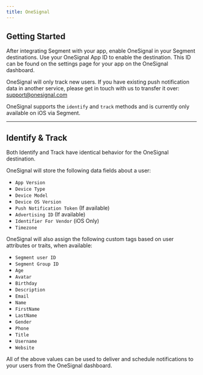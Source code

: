 ```yaml
---
title: OneSignal
---
```

## Getting Started

After integrating Segment with your app, enable OneSignal in your Segment destinations. Use your OneSignal App ID to enable the destination. This ID can be found on the settings page for your app on the OneSignal dashboard.

OneSignal will only track new users. If you have existing push notification data in another service, please get in touch with us to transfer it over: support@onesignal.com

OneSignal supports the `identify` and `track` methods and is currently only available on iOS via Segment.

- - -

## Identify & Track

Both Identify and Track have identical behavior for the OneSignal destination.

OneSignal will store the following data fields about a user:

- `App Version`
- `Device Type`
- `Device Model`
- `Device OS Version`
- `Push Notification Token` (If available)
- `Advertising ID` (If available)
- `Identifier For Vendor` (iOS Only)
- `Timezone`

OneSignal will also assign the following custom tags based on user attributes or traits, when available:

- `Segment user ID`
- `Segment Group ID`
- `Age`
- `Avatar`
- `Birthday`
- `Description`
- `Email`
- `Name`
- `FirstName`
- `LastName`
- `Gender`
- `Phone`
- `Title`
- `Username`
- `Website`

All of the above values can be used to deliver and schedule notifications to your users from the OneSignal dashboard.
